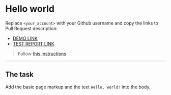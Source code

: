 # Hello world
Replace `<your_account>` with your Github username and copy the links to Pull Request description:
- [DEMO LINK](https://Artem5457.github.io/layout_hello-world/)
- [TEST REPORT LINK](https://Artem5457.github.io/layout_hello-world/report/html_report/)

> Follow [this instructions](https://github.com/mate-academy/layout_task-guideline#how-to-solve-the-layout-tasks-on-github)
___

## The task 
Add the basic page markup and the text `Hello, world!` into the body.
